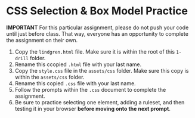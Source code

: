 # CSS Selection & Box Model Practice

**IMPORTANT** For this particular assignment, please do not push your code until just before class. That way, everyone has an opportunity to complete the assignment on their own.

1. Copy the `lindgren.html` file. Make sure it is within the root of this `1-drill` folder.
2. Rename this ccopied `.html` file with your last name.
3. Copy the `style.css` file in the `assets/css` folder. Make sure this copy is within the `assets/css` folder.
4. Rename this copied `.css` file with your last name.
5. Follow the prompts within the `.css` document to complete the assignment.
6. Be sure to practice selecting one element, adding a ruleset, and then testing it in your browser **before moving onto the next prompt**.
